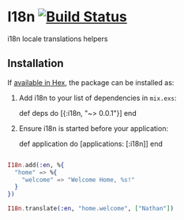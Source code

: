 # I18n [![Build Status](https://travis-ci.org/nathanfaucett/ex-i18n.svg?branch=master)](https://travis-ci.org/nathanfaucett/ex-i18n)

i18n locale translations helpers

## Installation

If [available in Hex](https://hex.pm/docs/publish), the package can be installed as:

  1. Add i18n to your list of dependencies in `mix.exs`:

        def deps do
          [{:i18n, "~> 0.0.1"}]
        end

  2. Ensure i18n is started before your application:

        def application do
          [applications: [:i18n]]
        end

```elixir

I18n.add(:en, %{
  "home" => %{
    "welcome" => "Welcome Home, %s!"
  }
})

I18n.translate(:en, "home.welcome", ["Nathan"])

```
